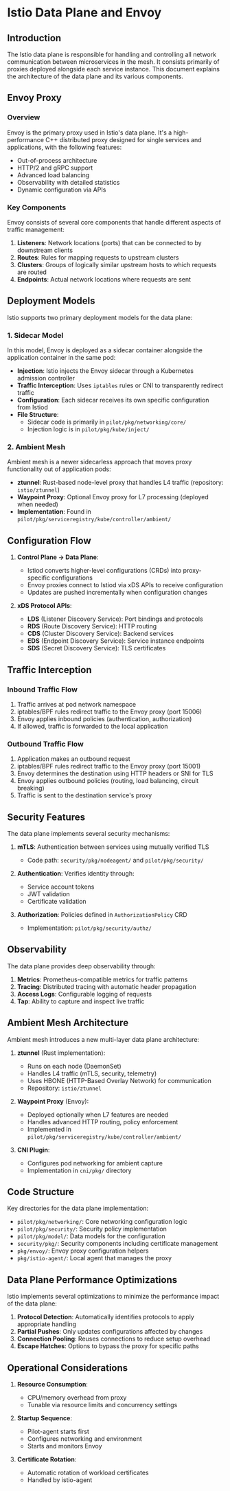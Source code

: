 # Istio Data Plane and Envoy

## Introduction

The Istio data plane is responsible for handling and controlling all network communication between microservices in the mesh. It consists primarily of proxies deployed alongside each service instance. This document explains the architecture of the data plane and its various components.

## Envoy Proxy

### Overview

Envoy is the primary proxy used in Istio's data plane. It's a high-performance C++ distributed proxy designed for single services and applications, with the following features:

- Out-of-process architecture
- HTTP/2 and gRPC support 
- Advanced load balancing
- Observability with detailed statistics
- Dynamic configuration via APIs

### Key Components

Envoy consists of several core components that handle different aspects of traffic management:

1. **Listeners**: Network locations (ports) that can be connected to by downstream clients
2. **Routes**: Rules for mapping requests to upstream clusters
3. **Clusters**: Groups of logically similar upstream hosts to which requests are routed
4. **Endpoints**: Actual network locations where requests are sent

## Deployment Models

Istio supports two primary deployment models for the data plane:

### 1. Sidecar Model

In this model, Envoy is deployed as a sidecar container alongside the application container in the same pod:

- **Injection**: Istio injects the Envoy sidecar through a Kubernetes admission controller
- **Traffic Interception**: Uses `iptables` rules or CNI to transparently redirect traffic
- **Configuration**: Each sidecar receives its own specific configuration from Istiod
- **File Structure**: 
  - Sidecar code is primarily in `pilot/pkg/networking/core/`
  - Injection logic is in `pilot/pkg/kube/inject/`

### 2. Ambient Mesh

Ambient mesh is a newer sidecarless approach that moves proxy functionality out of application pods:

- **ztunnel**: Rust-based node-level proxy that handles L4 traffic (repository: `istio/ztunnel`)
- **Waypoint Proxy**: Optional Envoy proxy for L7 processing (deployed when needed)
- **Implementation**: Found in `pilot/pkg/serviceregistry/kube/controller/ambient/`

## Configuration Flow

1. **Control Plane → Data Plane**:
   - Istiod converts higher-level configurations (CRDs) into proxy-specific configurations
   - Envoy proxies connect to Istiod via xDS APIs to receive configuration
   - Updates are pushed incrementally when configuration changes

2. **xDS Protocol APIs**:
   - **LDS** (Listener Discovery Service): Port bindings and protocols
   - **RDS** (Route Discovery Service): HTTP routing
   - **CDS** (Cluster Discovery Service): Backend services
   - **EDS** (Endpoint Discovery Service): Service instance endpoints
   - **SDS** (Secret Discovery Service): TLS certificates

## Traffic Interception

### Inbound Traffic Flow

1. Traffic arrives at pod network namespace
2. iptables/BPF rules redirect traffic to the Envoy proxy (port 15006)
3. Envoy applies inbound policies (authentication, authorization)
4. If allowed, traffic is forwarded to the local application

### Outbound Traffic Flow

1. Application makes an outbound request
2. iptables/BPF rules redirect traffic to the Envoy proxy (port 15001)
3. Envoy determines the destination using HTTP headers or SNI for TLS
4. Envoy applies outbound policies (routing, load balancing, circuit breaking)
5. Traffic is sent to the destination service's proxy

## Security Features

The data plane implements several security mechanisms:

1. **mTLS**: Authentication between services using mutually verified TLS
   - Code path: `security/pkg/nodeagent/` and `pilot/pkg/security/`

2. **Authentication**: Verifies identity through:
   - Service account tokens
   - JWT validation
   - Certificate validation

3. **Authorization**: Policies defined in `AuthorizationPolicy` CRD
   - Implementation: `pilot/pkg/security/authz/`

## Observability

The data plane provides deep observability through:

1. **Metrics**: Prometheus-compatible metrics for traffic patterns
2. **Tracing**: Distributed tracing with automatic header propagation
3. **Access Logs**: Configurable logging of requests
4. **Tap**: Ability to capture and inspect live traffic

## Ambient Mesh Architecture

Ambient mesh introduces a new multi-layer data plane architecture:

1. **ztunnel** (Rust implementation):
   - Runs on each node (DaemonSet)
   - Handles L4 traffic (mTLS, security, telemetry)
   - Uses HBONE (HTTP-Based Overlay Network) for communication
   - Repository: `istio/ztunnel`

2. **Waypoint Proxy** (Envoy):
   - Deployed optionally when L7 features are needed
   - Handles advanced HTTP routing, policy enforcement
   - Implemented in `pilot/pkg/serviceregistry/kube/controller/ambient/`

3. **CNI Plugin**:
   - Configures pod networking for ambient capture
   - Implementation in `cni/pkg/` directory

## Code Structure

Key directories for the data plane implementation:

- `pilot/pkg/networking/`: Core networking configuration logic
- `pilot/pkg/security/`: Security policy implementation
- `pilot/pkg/model/`: Data models for the configuration
- `security/pkg/`: Security components including certificate management
- `pkg/envoy/`: Envoy proxy configuration helpers
- `pkg/istio-agent/`: Local agent that manages the proxy

## Data Plane Performance Optimizations

Istio implements several optimizations to minimize the performance impact of the data plane:

1. **Protocol Detection**: Automatically identifies protocols to apply appropriate handling
2. **Partial Pushes**: Only updates configurations affected by changes
3. **Connection Pooling**: Reuses connections to reduce setup overhead
4. **Escape Hatches**: Options to bypass the proxy for specific paths

## Operational Considerations

1. **Resource Consumption**: 
   - CPU/memory overhead from proxy
   - Tunable via resource limits and concurrency settings

2. **Startup Sequence**:
   - Pilot-agent starts first
   - Configures networking and environment
   - Starts and monitors Envoy

3. **Certificate Rotation**:
   - Automatic rotation of workload certificates
   - Handled by istio-agent
